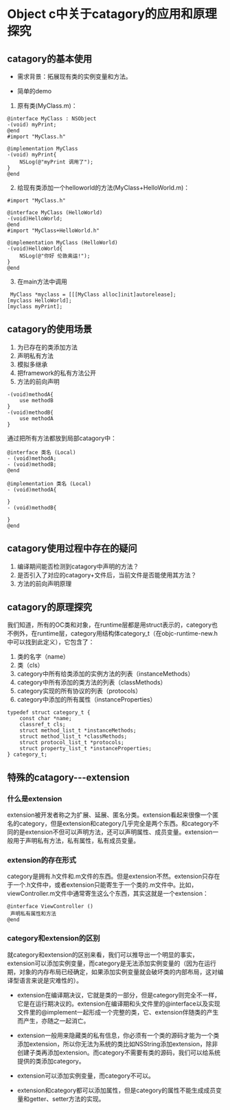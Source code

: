# Object c中关于catagory的应用和原理探究

## catagory的基本使用
- 需求背景：拓展现有类的实例变量和方法。

- 简单的demo
1. 原有类(MyClass.m)：
```
@interface MyClass : NSObject 
-(void) myPrint; 
@end 
#import "MyClass.h" 
 
@implementation MyClass 
-(void) myPrint{ 
    NSLog(@"myPrint 调用了"); 
} 
@end 
```

2. 给现有类添加一个helloworld的方法(MyClass+HelloWorld.m)：
```
#import "MyClass.h" 
 
@interface MyClass (HelloWorld) 
-(void)HelloWorld; 
@end 
#import "MyClass+HelloWorld.h" 
 
@implementation MyClass (HelloWorld) 
-(void)HelloWorld{ 
    NSLog(@"你好 伦敦奥运!"); 
} 
@end 
```

3. 在main方法中调用
```
 MyClass *myclass = [[[MyClass alloc]init]autorelease]; 
[myclass HelloWorld]; 
[myclass myPrint]; 
```

## catagory的使用场景
1. 为已存在的类添加方法
2. 声明私有方法
3. 模拟多继承
4. 把framework的私有方法公开
5. 方法的前向声明
```
-(void)methodA{
    use methodB
}
-(void)methodB{
    use methodA
}
```
通过把所有方法都放到局部catagory中：
```
@interface 类名 (Local)
- (void)methodA;
- (void)methodB;
@end

@implementation 类名 (Local)
- (void)methodA{

}
- (void)methodB{

}
@end
```

## catagory使用过程中存在的疑问
1. 编译期间能否检测到catagory中声明的方法？
2. 是否引入了对应的catagory+文件后，当前文件是否能使用其方法？
3. 方法的前向声明原理


## catagory的原理探究
我们知道，所有的OC类和对象，在runtime层都是用struct表示的，category也不例外，在runtime层，category用结构体category_t（在objc-runtime-new.h中可以找到此定义），它包含了：
1. 类的名字（name）
2. 类（cls）
3. category中所有给类添加的实例方法的列表（instanceMethods）
4. category中所有添加的类方法的列表（classMethods）
5. category实现的所有协议的列表（protocols）
6. category中添加的所有属性（instanceProperties）
```
typedef struct category_t {
    const char *name;
    classref_t cls;
    struct method_list_t *instanceMethods;
    struct method_list_t *classMethods;
    struct protocol_list_t *protocols;
    struct property_list_t *instanceProperties;
} category_t;
```

## 特殊的catagory---extension

### 什么是extension
extension被开发者称之为扩展、延展、匿名分类。extension看起来很像一个匿名的category，但是extension和category几乎完全是两个东西。和category不同的是extension不但可以声明方法，还可以声明属性、成员变量。extension一般用于声明私有方法，私有属性，私有成员变量。

### extension的存在形式
category是拥有.h文件和.m文件的东西。但是extension不然。extension只存在于一个.h文件中，或者extension只能寄生于一个类的.m文件中。比如，viewController.m文件中通常寄生这么个东西，其实这就是一个extension：
```
@interface ViewController ()
 声明私有属性和方法
@end
```

### category和extension的区别
就category和extension的区别来看，我们可以推导出一个明显的事实，extension可以添加实例变量，而category是无法添加实例变量的（因为在运行期，对象的内存布局已经确定，如果添加实例变量就会破坏类的内部布局，这对编译型语言来说是灾难性的）。

- extension在编译期决议，它就是类的一部分，但是category则完全不一样，它是在运行期决议的。extension在编译期和头文件里的@interface以及实现文件里的@implement一起形成一个完整的类，它、extension伴随类的产生而产生，亦随之一起消亡。

- extension一般用来隐藏类的私有信息，你必须有一个类的源码才能为一个类添加extension，所以你无法为系统的类比如NSString添加extension，除非创建子类再添加extension。而category不需要有类的源码，我们可以给系统提供的类添加category。

- extension可以添加实例变量，而category不可以。

- extension和category都可以添加属性，但是category的属性不能生成成员变量和getter、setter方法的实现。